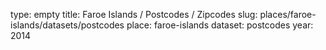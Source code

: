 type: empty
title: Faroe Islands / Postcodes / Zipcodes
slug: places/faroe-islands/datasets/postcodes
place: faroe-islands
dataset: postcodes
year: 2014
